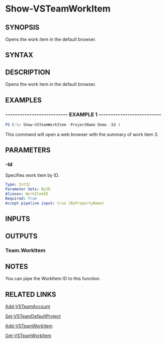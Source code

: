 


# Show-VSTeamWorkItem

## SYNOPSIS

Opens the work item in the default browser.

## SYNTAX

## DESCRIPTION

Opens the work item in the default browser.

## EXAMPLES

### -------------------------- EXAMPLE 1 --------------------------

```PowerShell
PS C:\> Show-VSTeamWorkItem -ProjectName Demo -Id 3
```

This command will open a web browser with the summary of work item 3.

## PARAMETERS

### -Id

Specifies work item by ID.

```yaml
Type: Int32
Parameter Sets: ByID
Aliases: WorkItemID
Required: True
Accept pipeline input: true (ByPropertyName)
```

## INPUTS

## OUTPUTS

### Team.WorkItem

## NOTES

You can pipe the WorkItem ID to this function.

## RELATED LINKS

[Add-VSTeamAccount](Add-VSTeamAccount.md)

[Set-VSTeamDefaultProject](Set-VSTeamDefaultProject.md)

[Add-VSTeamWorkItem](Add-VSTeamWorkItem.md)

[Get-VSTeamWorkItem](Get-VSTeamWorkItem.md)